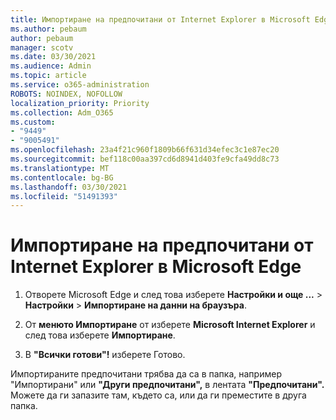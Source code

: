 ```yaml
---
title: Импортиране на предпочитани от Internet Explorer в Microsoft Edge
ms.author: pebaum
author: pebaum
manager: scotv
ms.date: 03/30/2021
ms.audience: Admin
ms.topic: article
ms.service: o365-administration
ROBOTS: NOINDEX, NOFOLLOW
localization_priority: Priority
ms.collection: Adm_O365
ms.custom:
- "9449"
- "9005491"
ms.openlocfilehash: 23a4f21c960f1809b66f631d34efec3c1e87ec20
ms.sourcegitcommit: bef118c00aa397cd6d8941d403fe9cfa49dd8c73
ms.translationtype: MT
ms.contentlocale: bg-BG
ms.lasthandoff: 03/30/2021
ms.locfileid: "51491393"
---
```

# <a name="import-favorites-from-internet-explorer-to-microsoft-edge"></a>Импортиране на предпочитани от Internet Explorer в Microsoft Edge

1. Отворете Microsoft Edge и след това изберете **Настройки и още ...**  >  **Настройки**  >  **Импортиране на данни на браузъра**.

1. От **менюто Импортиране** от изберете **Microsoft Internet Explorer** и след това изберете **Импортиране**.

1. В **"Всички готови"!** изберете Готово.

Импортираните предпочитани трябва да са в папка, например "Импортирани" или **"Други предпочитани",** в лентата **"Предпочитани".**  Можете да ги запазите там, където са, или да ги преместите в друга папка.
